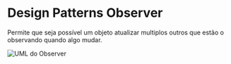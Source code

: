 # Design Patterns Observer

Permite que seja possível um objeto atualizar multiplos outros que estão o observando quando algo mudar.

![UML do Observer](uml.png "UML Observer")